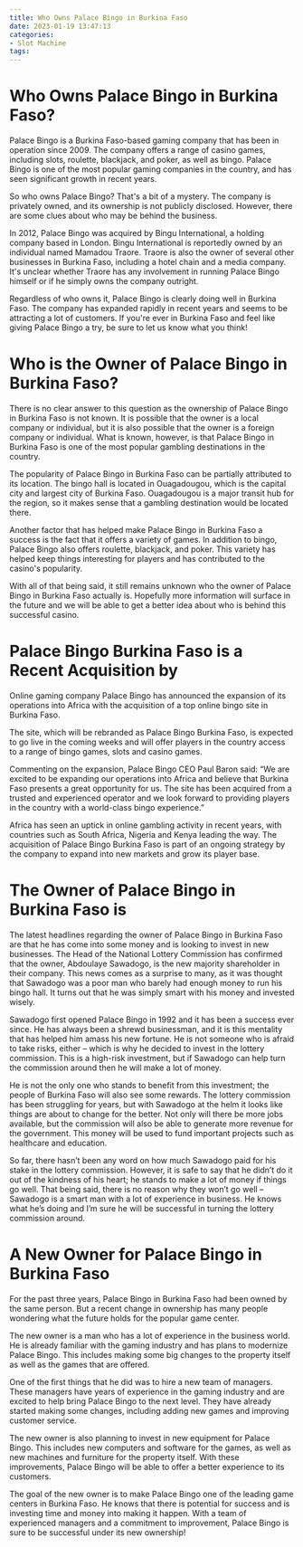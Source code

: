 ```yaml
---
title: Who Owns Palace Bingo in Burkina Faso
date: 2023-01-19 13:47:13
categories:
- Slot Machine
tags:
---
```



#  Who Owns Palace Bingo in Burkina Faso?

Palace Bingo is a Burkina Faso-based gaming company that has been in operation since 2009. The company offers a range of casino games, including slots, roulette, blackjack, and poker, as well as bingo. Palace Bingo is one of the most popular gaming companies in the country, and has seen significant growth in recent years.

So who owns Palace Bingo? That's a bit of a mystery. The company is privately owned, and its ownership is not publicly disclosed. However, there are some clues about who may be behind the business.

In 2012, Palace Bingo was acquired by Bingu International, a holding company based in London. Bingu International is reportedly owned by an individual named Mamadou Traore. Traore is also the owner of several other businesses in Burkina Faso, including a hotel chain and a media company. It's unclear whether Traore has any involvement in running Palace Bingo himself or if he simply owns the company outright.

Regardless of who owns it, Palace Bingo is clearly doing well in Burkina Faso. The company has expanded rapidly in recent years and seems to be attracting a lot of customers. If you're ever in Burkina Faso and feel like giving Palace Bingo a try, be sure to let us know what you think!

#  Who is the Owner of Palace Bingo in Burkina Faso?

There is no clear answer to this question as the ownership of Palace Bingo in Burkina Faso is not known. It is possible that the owner is a local company or individual, but it is also possible that the owner is a foreign company or individual. What is known, however, is that Palace Bingo in Burkina Faso is one of the most popular gambling destinations in the country.

The popularity of Palace Bingo in Burkina Faso can be partially attributed to its location. The bingo hall is located in Ouagadougou, which is the capital city and largest city of Burkina Faso. Ouagadougou is a major transit hub for the region, so it makes sense that a gambling destination would be located there.

Another factor that has helped make Palace Bingo in Burkina Faso a success is the fact that it offers a variety of games. In addition to bingo, Palace Bingo also offers roulette, blackjack, and poker. This variety has helped keep things interesting for players and has contributed to the casino's popularity.

With all of that being said, it still remains unknown who the owner of Palace Bingo in Burkina Faso actually is. Hopefully more information will surface in the future and we will be able to get a better idea about who is behind this successful casino.

#  Palace Bingo Burkina Faso is a Recent Acquisition by 

Online gaming company Palace Bingo has announced the expansion of its operations into Africa with the acquisition of a top online bingo site in Burkina Faso.

The site, which will be rebranded as Palace Bingo Burkina Faso, is expected to go live in the coming weeks and will offer players in the country access to a range of bingo games, slots and casino games.

Commenting on the expansion, Palace Bingo CEO Paul Baron said: “We are excited to be expanding our operations into Africa and believe that Burkina Faso presents a great opportunity for us. The site has been acquired from a trusted and experienced operator and we look forward to providing players in the country with a world-class bingo experience.”

Africa has seen an uptick in online gambling activity in recent years, with countries such as South Africa, Nigeria and Kenya leading the way. The acquisition of Palace Bingo Burkina Faso is part of an ongoing strategy by the company to expand into new markets and grow its player base.

#  The Owner of Palace Bingo in Burkina Faso is 
The latest headlines regarding the owner of Palace Bingo in Burkina Faso are that he has come into some money and is looking to invest in new businesses. The Head of the National Lottery Commission has confirmed that the owner, Abdoulaye Sawadogo, is the new majority shareholder in their company. This news comes as a surprise to many, as it was thought that Sawadogo was a poor man who barely had enough money to run his bingo hall. It turns out that he was simply smart with his money and invested wisely.

Sawadogo first opened Palace Bingo in 1992 and it has been a success ever since. He has always been a shrewd businessman, and it is this mentality that has helped him amass his new fortune. He is not someone who is afraid to take risks, either – which is why he decided to invest in the lottery commission. This is a high-risk investment, but if Sawadogo can help turn the commission around then he will make a lot of money.

He is not the only one who stands to benefit from this investment; the people of Burkina Faso will also see some rewards. The lottery commission has been struggling for years, but with Sawadogo at the helm it looks like things are about to change for the better. Not only will there be more jobs available, but the commission will also be able to generate more revenue for the government. This money will be used to fund important projects such as healthcare and education.

So far, there hasn’t been any word on how much Sawadogo paid for his stake in the lottery commission. However, it is safe to say that he didn’t do it out of the kindness of his heart; he stands to make a lot of money if things go well. That being said, there is no reason why they won’t go well – Sawadogo is a smart man with a lot of experience in business. He knows what he’s doing and I’m sure he will be successful in turning the lottery commission around.

#  A New Owner for Palace Bingo in Burkina Faso

For the past three years, Palace Bingo in Burkina Faso had been owned by the same person. But a recent change in ownership has many people wondering what the future holds for the popular game center.

The new owner is a man who has a lot of experience in the business world. He is already familiar with the gaming industry and has plans to modernize Palace Bingo. This includes making some big changes to the property itself as well as the games that are offered.

One of the first things that he did was to hire a new team of managers. These managers have years of experience in the gaming industry and are excited to help bring Palace Bingo to the next level. They have already started making some changes, including adding new games and improving customer service.

The new owner is also planning to invest in new equipment for Palace Bingo. This includes new computers and software for the games, as well as new machines and furniture for the property itself. With these improvements, Palace Bingo will be able to offer a better experience to its customers.

The goal of the new owner is to make Palace Bingo one of the leading game centers in Burkina Faso. He knows that there is potential for success and is investing time and money into making it happen. With a team of experienced managers and a commitment to improvement, Palace Bingo is sure to be successful under its new ownership!